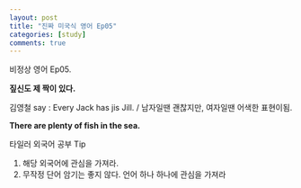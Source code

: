 ```yaml
---
layout: post
title: "진짜 미국식 영어 Ep05"
categories: [study]
comments: true
---
```


비정상 영어 Ep05. 

<b> 짚신도 제 짝이 있다.</b>

김영철 say : Every Jack has jis Jill. / 남자일땐 괜찮지만, 여자일땐 어색한 표현이됨.

<b> There are plenty of fish in the sea. </b>

타일러 외국어 공부 Tip
1. 해당 외국어에 관심을 가져라.
2. 무작정 단어 암기는 좋지 않다. 언어 하나 하나에 관심을 가져라
